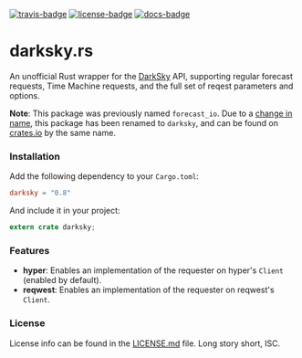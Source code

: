 [travis-badge]: https://img.shields.io/travis/zeyla/darksky.rs.svg?style=flat-square
[travis]: https://travis-ci.org/zeyla/darksky.rs
[license-badge]: https://img.shields.io/badge/license-ISC-blue.svg?style=flat-square
[license]: https://opensource.org/licenses/ISC
[docs-badge]: https://img.shields.io/badge/docs-online-2020ff.svg?style=flat-square
[docs]: https://docs.rs/darksky

[![travis-badge][]][travis] [![license-badge][]][license] [![docs-badge][]][docs]


# darksky.rs

An unofficial Rust wrapper for the [DarkSky] API, supporting regular forecast
requests, Time Machine requests, and the full set of reqest parameters and
options.

**Note**: This package was previously named `forecast_io`. Due to a
[change in name], this package has been renamed to `darksky`, and can be found
on [crates.io] by the same name.

### Installation

Add the following dependency to your `Cargo.toml`:

```toml
darksky = "0.8"
```

And include it in your project:

```rust
extern crate darksky;
```

### Features

- **hyper**: Enables an implementation of the requester on hyper's `Client`
  (enabled by default).
- **reqwest**: Enables an implementation of the requester on reqwest's `Client`.

### License

License info can be found in the [LICENSE.md] file. Long story short, ISC.

[change in name]: http://status.darksky.net/2016/09/20/forecast-api-is-now-dark-sky-api.html
[crates.io]: https://crates.io/crates/darksky
[DarkSky]: https://darksky.net
[LICENSE.md]: https://gitlab.com/zeyla/darksky.rs/blob/master/LICENSE.md
